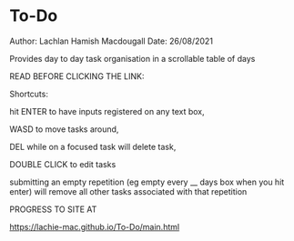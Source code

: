 # To-Do
Author: Lachlan Hamish Macdougall
Date: 26/08/2021

Provides day to day task organisation in a scrollable table of days

READ BEFORE CLICKING THE LINK:

Shortcuts:

hit ENTER to have inputs registered on any text box,

WASD to move tasks around,

DEL while on a focused task will delete task,

DOUBLE CLICK to edit tasks

submitting an empty repetition (eg empty every __ days box when you hit enter) will remove all other tasks associated with that repetition


PROGRESS TO SITE AT

https://lachie-mac.github.io/To-Do/main.html